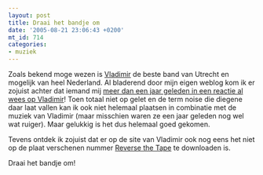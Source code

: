 ```yaml
---
layout: post
title: Draai het bandje om
date: '2005-08-21 23:06:43 +0200'
mt_id: 714
categories:
- muziek
---
```

Zoals bekend moge wezen is <a href="http://www.vladimir-web.com/">Vladimir</a> de beste band van Utrecht en mogelijk van heel Nederland. Al bladerend door mijn eigen weblog kom ik er zojuist achter dat iemand mij <a href="/2004/06/narock.html">meer dan een jaar geleden in een reactie al wees op Vladimir</a>! Toen totaal niet op gelet en de term noise die diegene daar laat vallen kan ik ook niet helemaal plaatsen in combinatie met de muziek van Vladimir (maar misschien waren ze een jaar geleden nog wel wat ruiger). Maar gelukkig is het dus helemaal goed gekomen.

Tevens ontdek ik zojuist dat er op de site van Vladimir ook nog eens het niet op de plaat verschenen nummer <a href="http://www.vladimir-web.com/music/Vladimir%20-%20Reverse%20The%20Tape.mp3">Reverse the Tape</a> te downloaden is.

Draai het bandje om!
